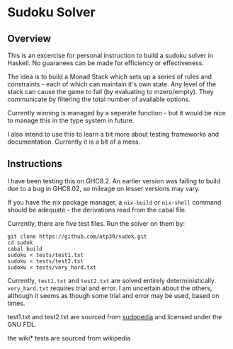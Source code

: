 # Sudoku Solver

## Overview

This is an excercise for personal instruction to build a sudoku solver in
Haskell. No guaranees can be made for efficiency or effectiveness.

The idea is to build a Monad Stack which sets up a series of rules and
constraints - each of which can maintain it's own state. Any level of the
stack can cause the game to fail (by evaluating to mzero/empty). They
communicate by filtering the total number of available options.

Currently winning is managed by a seperate function - but it would be nice
to manage this in the type system in future.

I also intend to use this to learn a bit more about testing frameworks and
documentation. Currently it is a bit of a mess.

## Instructions

I have been testing this on GHC8.2. An earlier version was failing to build due
to a bug in GHC8.02, so mileage on lesser versions may vary.

If you have the nix package manager, a `nix-build` or `nix-shell` command should
be adequate - the derivations read from the cabal file.

Currently, there are five test files. Run the solver on them by:

```
git clone https://github.com/atp30/sudok.git
cd sudok
cabal build
sudoku < tests/test1.txt
sudoku < tests/test2.txt
sudoku < tests/very_hard.txt
```

Currently, `test1.txt` and `test2.txt` are solved entirely deterministically.
`very_hard.txt` requires trial and error. I am uncertain about the others,
although it seems as though some trial and error may be used, based on times.

test1.txt and test2.txt are sourced from [sudopedia](http://sudopedia.enjoysudoku.com/Test_Cases.html)
and licensed under the GNU FDL.

the wiki* tests are sourced from wikipedia

